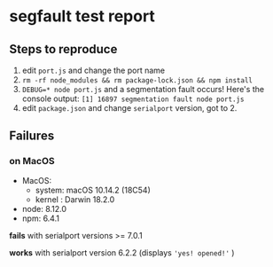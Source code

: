 # segfault test report

## Steps to reproduce

1. edit `port.js` and change the port name
2. `rm -rf node_modules && rm package-lock.json && npm install`
3. `DEBUG=* node port.js` and a segmentation fault occurs! Here's the console output: `[1] 16897 segmentation fault node port.js`
4. edit `package.json` and change `serialport` version, got to 2.

## Failures

### on MacOS

- MacOS:
  - system: macOS 10.14.2 (18C54)
  - kernel : Darwin 18.2.0
- node: 8.12.0
- npm: 6.4.1

**fails** with serialport versions >= 7.0.1

**works** with serialport version 6.2.2 (displays `'yes! opened!'` )
